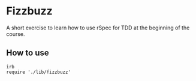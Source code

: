 Fizzbuzz
========

A short exercise to learn how to use rSpec for TDD at the beginning of the course.

How to use
----------
```shell
irb
require './lib/fizzbuzz'
```
